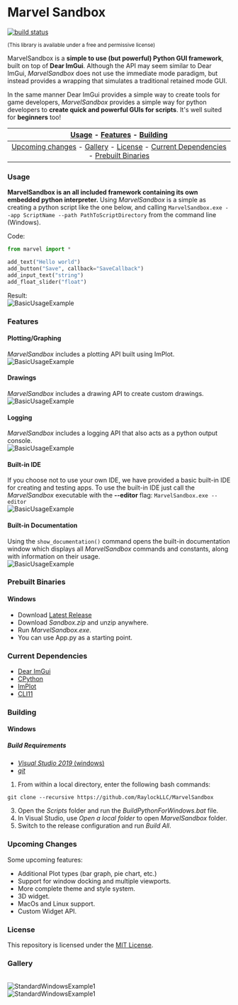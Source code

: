 # Marvel Sandbox
[![build status](https://github.com/RaylockLLC/MarvelSandbox/workflows/Windows/badge.svg)](https://github.com/RaylockLLC/MarvelSandbox/actions?workflow=Windows)

<sub>(This library is available under a free and permissive license)</sub>

MarvelSandbox is a **simple to use (but powerful) Python GUI framework**, built on top of **Dear ImGui**. Although the API may seem similar to Dear ImGui, _MarvelSandbox_ does not use the immediate mode paradigm, but instead provides a wrapping that simulates a traditional retained mode GUI.

In the same manner Dear ImGui provides a simple way to create tools for game developers, _MarvelSandbox_ provides a simple way for python developers to **create quick and powerful GUIs for scripts**. It's well suited for **beginners** too!

| [Usage](#usage) - [Features](#features) - [Building](#building)|
:----------------------------------------------------------: |
| [Upcoming changes](#upcoming-changes) - [Gallery](#gallery) - [License](#license) - [Current Dependencies](#current-dependencies) - [Prebuilt Binaries](#prebuilt-binaries)|

### Usage
**MarvelSandbox is an all included framework containing its own embedded python interpreter.** Using _MarvelSandbox_ is a simple as creating a python script like the one below, and calling ```MarvelSandbox.exe --app ScriptName --path PathToScriptDirectory``` from the command line (Windows).

Code:
```Python
from marvel import *

add_text("Hello world")
add_button("Save", callback="SaveCallback")
add_input_text("string")
add_float_slider("float")
```
Result:
<BR>![BasicUsageExample](../../assets/BasicUsageExample1.PNG?raw=true)

### Features

#### Plotting/Graphing
_MarvelSandbox_ includes a plotting API built using ImPlot.
<BR>![BasicUsageExample](../../assets/PlottingExample1.PNG?raw=true)
  
#### Drawings
_MarvelSandbox_ includes a drawing API to create custom drawings.
<BR>![BasicUsageExample](../../assets/DrawingExample1.PNG?raw=true)

#### Logging
_MarvelSandbox_ includes a logging API that also acts as a python output console.
<BR>![BasicUsageExample](../../assets/LoggingExample1.PNG?raw=true)
  
#### Built-in IDE
If you choose not to use your own IDE, we have provided a basic built-in IDE for creating and testing apps. To use the built-in IDE just call the _MarvelSandbox_ executable with the **--editor** flag: ```MarvelSandbox.exe --editor```
<BR>![BasicUsageExample](../../assets/IDEExample1.PNG?raw=true)
  
#### Built-in Documentation
Using the ```show_documentation()``` command opens the built-in documentation window which displays all _MarvelSandbox_ commands and constants, along with information on their usage.
<BR>![BasicUsageExample](../../assets/DocumentationExample.PNG?raw=true)
  
### Prebuilt Binaries
#### Windows
- Download [Latest Release](https://github.com/RaylockLLC/MarvelSandbox/releases/download/v0.1-alpha8/Sandbox.zip)
- Download _Sandbox.zip_ and unzip anywhere. 
- Run _MarvelSandbox.exe_.
- You can use App.py as a starting point.

### Current Dependencies

- [Dear ImGui](https://github.com/ocornut/imgui)
- [CPython](https://github.com/python/cpython)
- [ImPlot](https://github.com/epezent/implot)
- [CLI11](https://github.com/CLIUtils/CLI11)


### Building

#### Windows

##### Build Requirements

- [_Visual Studio 2019_ (windows)](https://visualstudio.microsoft.com/vs/)
- [_git_](https://git-scm.com/)

1. From within a local directory, enter the following bash commands:
```
git clone --recursive https://github.com/RaylockLLC/MarvelSandbox
```
3. Open the _Scripts_ folder and run the _BuildPythonForWindows.bat_ file.
4. In Visual Studio, use _Open a local folder_ to open _MarvelSandbox_ folder.
5. Switch to the release configuration and run _Build All_.

### Upcoming Changes
Some upcoming features:
- Additional Plot types (bar graph, pie chart, etc.)
- Support for window docking and multiple viewports.
- More complete theme and style system.
- 3D widget.
- MacOs and Linux support.
- Custom Widget API.


### License

This repository is licensed under the [MIT License](https://mit-license.org/).

### Gallery
<BR>![StandardWindowsExample1](../../assets/WidgetsExample1.PNG?raw=true)
<BR>![StandardWindowsExample1](../../assets/StandardWindowsExample1.PNG?raw=true)
